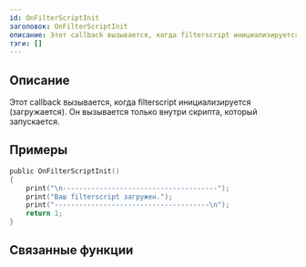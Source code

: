 ```yaml
---
id: OnFilterScriptInit
заголовок: OnFilterScriptInit
описание: Этот callback вызывается, когда filterscript инициализируется (загружается).
тэги: []
---
```


## Описание

Этот callback вызывается, когда filterscript инициализируется (загружается). Он вызывается только внутри скрипта, который запускается.

## Примеры

```c
public OnFilterScriptInit()
{
    print("\n--------------------------------------");
    print("Ваш filterscript загружен.");
    print("--------------------------------------\n");
    return 1;
}
```

## Связанные функции
